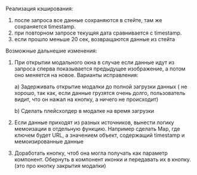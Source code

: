 Реализация кэширования:
1) после запроса все данные сохраняются в стейте, там же сохраняется timestamp.
2) при повторном запросе текущяя дата сравнивается с timestamp.
3) если прошло меньше 20 сек, возвращаются данные из стейта

Возможные дальнешие изменения:
1) При открытии модального окна в случае если данные идут из запроса сперва показывается предыдущее изображение, а потом оно меняется на новое. Варианты исправления:

   a) Задерживать открытие модалки до полной загрузки данных ( не хорошо, так как, если данные грузятся очень долго, пользователь видит,
что он нажал на кнопку, а ничего не происходит)
  
   b) Сделать плейсхолдер в модалке на время загрузки
2) Если данные приходят из разных источников, вынести логику мемоизации в отдельную функцию. Например сделать Map, где ключем будет URL,
    а значением объект, содержащий timestamp и мемоизированные данные
3) Доработать кнопку, чтоб она могла получать как параметр компонент. Обернуть в компонент иконки и передавать их в кнопку.  (это про кнопку закрытия модалки) 

   

